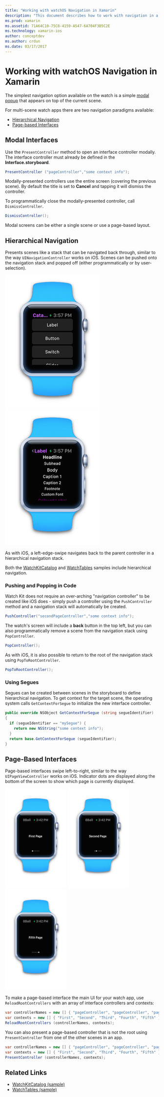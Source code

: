 ```yaml
---
title: "Working with watchOS Navigation in Xamarin"
description: "This document describes how to work with navigation in a watchOS application. It discusses modal interfaces, hierarchical navigation, and page-based interfaces."
ms.prod: xamarin
ms.assetid: 71A64C10-75C8-4159-A547-6A704F3B5C2E
ms.technology: xamarin-ios
author: conceptdev
ms.author: crdun
ms.date: 03/17/2017
---
```


# Working with watchOS Navigation in Xamarin

The simplest navigation option available on the watch
  is a simple [modal popup](#modal) that appears on top
  of the current scene.

For multi-scene watch apps there are two navigation paradigms
  available:

- [Hierarchical Navigation](#Hierarchical_Navigation)
- [Page-based Interfaces](#Page-Based_Interfaces)

<a name="modal"/>

## Modal Interfaces

Use the `PresentController` method to open an interface
  controller modally. The interface controller must already
  be defined in the **Interface.storyboard**.

```csharp
PresentController ("pageController","some context info");
```

Modally-presented controllers use the entire screen (covering the
  previous scene). By default the title is set to **Cancel**
  and tapping it will dismiss the controller.

To programmatically close the modally-presented controller,
  call `DismissController`.

```csharp
DismissController();
```

Modal screens can be either a single scene or use a
  page-based layout.

<a name="Hierarchical_Navigation"/>

## Hierarchical Navigation

Presents scenes like a stack that can be
  navigated back through, similar to the way
  `UINavigationController` works on iOS. Scenes
  can be pushed onto the navigation stack and
  popped off (either programmatically or by user-selection).

![](navigation-images/hierarchy-1.png "Scenes can be pushed onto the navigation stack") ![](navigation-images/hierarchy-2.png "Scenes can be popped off of the navigation stack")

As with iOS, a left-edge-swipe navigates back to the
  parent controller in a hierarchical navigation stack.

Both the [WatchKitCatalog](https://docs.microsoft.com/samples/xamarin/ios-samples/watchos-watchkitcatalog) and
  [WatchTables](https://docs.microsoft.com/samples/xamarin/ios-samples/watchos-watchtables) samples include hierarchical
  navigation.

### Pushing and Popping in Code

Watch Kit does not require an over-arching "navigation controller"
  to be created like iOS does - simply push a controller using
  the `PushController` method and a navigation stack will automatically
  be created.

```csharp
PushController("secondPageController","some context info");
```

The watch's screen will include a **back** button in the top
  left, but you can also programmatically remove a scene
  from the navigation stack using `PopController`.

```csharp
PopController();
```

As with iOS, it is also possible to return to the root
  of the navigation stack using `PopToRootController`.

```csharp
PopToRootController();
```

### Using Segues

Segues can be created between scenes in the storyboard
  to define hierarchical navigation. To get context
  for the target scene, the operating system calls
  `GetContextForSegue` to initialize the new interface
  controller.

```csharp
public override NSObject GetContextForSegue (string segueIdentifier)
{
  if (segueIdentifier == "mySegue") {
    return new NSString("some context info");
  }
  return base.GetContextForSegue (segueIdentifier);
}
```

<a name="Page-Based_Interfaces"/>

## Page-Based Interfaces

Page-based interfaces swipe left-to-right, similar to the way
  `UIPageViewController` works on iOS. Indicator dots are displayed
  along the bottom of the screen to show which page is
  currently displayed.

![](navigation-images/paged-1.png "Sample first page") ![](navigation-images/paged-2.png "Sample second page") ![](navigation-images/paged-5.png "Sample fifth page")


To make a page-based interface the main UI for your watch app,
  use `ReloadRootControllers` with an array of interface
  controllers and contexts:

```csharp
var controllerNames = new [] { "pageController", "pageController", "pageController", "pageController", "pageController" };
var contexts = new [] { "First", "Second", "Third", "Fourth", "Fifth" };
ReloadRootControllers (controllerNames, contexts);
```

You can also present a page-based controller that is not
  the root using `PresentController` from one of the
  other scenes in an app.

```csharp
var controllerNames = new [] { "pageController", "pageController", "pageController", "pageController", "pageController" };
var contexts = new [] { "First", "Second", "Third", "Fourth", "Fifth" };
PresentController (controllerNames, contexts);
```



## Related Links

- [WatchKitCatalog (sample)](https://docs.microsoft.com/samples/xamarin/ios-samples/watchos-watchkitcatalog)
- [WatchTables (sample)](https://developer.xamarin.com//samples/monotouch/watchOS/WatchTables/)
